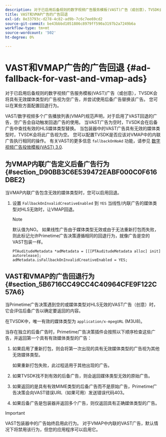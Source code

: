 ```yaml
---
description: 对于已启用后备规则的数字视频广告服务模板(VAST)广告（或创意），TVSDK会将具有无效媒体类型的广告视为空广告，并尝试使用后备广告替换该广告。 您可以在某些方面配置回退行为。
title: VAST和VMAP广告的广告回退
exl-id: 8e33793c-d278-4c82-ad9b-7c6c7ee69cd2
source-git-commit: be43bbbd1051886c8979ff590a3197b2a7249b6a
workflow-type: tm+mt
source-wordcount: '502'
ht-degree: 0%

---
```


# VAST和VMAP广告的广告回退 {#ad-fallback-for-vast-and-vmap-ads}

对于已启用后备规则的数字视频广告服务模板(VAST)广告（或创意），TVSDK会将具有无效媒体类型的广告视为空广告，并尝试使用后备广告替换该广告。 您可以在某些方面配置回退行为。

VAST/数字视频多个广告播放列表(VMAP)规范声明，对于启用了VAST回退的广告，空广告会自动触发回退广告的使用。 当VAST广告为空时，TVSDK会在后备广告中查找有效的HLS媒体类型替换。 当包装器中的VAST广告具有无效的媒体类型时，TVSDK会将此广告视为空。 您可以配置TVSDK是否应该对VMAP中的内联广告执行相同的操作。 有关VAST的更多信息 `fallbackOnNoAd` 功能，请参见 [数字视频广告投放模板(VAST) 3.0](https://www.iab.net/guidelines/508676/digitalvideo/vsuite/vast).

## 为VMAP内联广告定义后备广告行为 {#section_D90BB3C6E539472EABF000C0F616DBE2}

当VMAP内联广告包含无效的媒体类型时，您可以启用回退。

1. 设置 `FallbackOnInvalidCreativeEnabled` 到 `YES` 当线性/内联广告的媒体类型对HLS无效时，让VMAP回退。

   >[!NOTE]
   >
   >默认值为NO。 如果线性广告由于媒体类型无效或由于无法重新打包而失败，则此标记允许Primetime广告决策遵循相同的回退行为，就像广告是空的VAST包装一样。

   ```
   PTAuditudeMetadata *adMetadata = [[[PTAuditudeMetadata alloc] init] autorelease]; 
   adMetadata.isFallbackOnInvalidCreativeEnabled = YES;
   ```

## VAST和VMAP的广告回退行为 {#section_5B6716CC49CC4C40964CFE9F122C57A6}

当Primetime广告决策遇到空的或媒体类型对HLS无效的VAST广告（创意）时，它会评估后备广告以确定要返回的内容。

在TVSDK中，唯一有效的媒体类型为 `application/x-mpegURL` (M3U8)。

当存在独立的后备广告时，Primetime广告决策插件会按照以下顺序检查这些广告，并返回第一个具有有效媒体类型的广告：

1. 如果启用了重新打包，则会将第一次出现的具有无效媒体类型的广告视为其他无效媒体类型。

   如果重新打包失败，此过程适用于其他出现的广告。
1. 如果TVSDK找不到有效的后备广告，则会返回媒体类型无效的原始广告。
1. 如果返回的是具有有效MIME类型的后备广告而不是原始广告，Primetime广告决策会向VAST错误URL（如果可用）发送错误代码403。
1. 如果后备广告是包装器并返回多个广告，则仅返回具有正确媒体类型的广告。

>[!IMPORTANT]
>
>VAST包装器中的广告始终启用此行为。 对于VMAP中内联的VAST广告，默认情况下将禁用该行为，但您的应用程序可以启用它。
